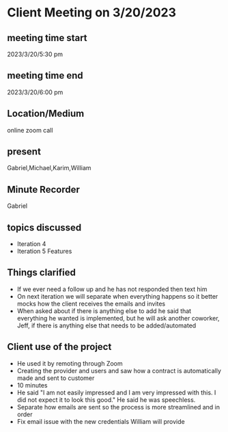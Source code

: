 # Client Meeting on 3/20/2023
## meeting time start
2023/3/20/5:30 pm
## meeting time end
2023/3/20/6:00 pm
## Location/Medium
online zoom call
## present
Gabriel,Michael,Karim,William
## Minute Recorder
Gabriel
## topics discussed
* Iteration 4
* Iteration 5 Features
## Things clarified
* If we ever need a follow up and he has not responded then text him
* On next iteration we will separate when everything happens so it better mocks how the client receives the emails and invites
* When asked about if there is anything else to add he said that everything he wanted is implemented, but he will ask another coworker, Jeff, if there is anything else that needs to be added/automated
## Client use of the project
* He used it by remoting through Zoom
* Creating the provider and users and saw how a contract is automatically made and sent to customer
* 10 minutes
* He said "I am not easily impressed and I am very impressed with this. I did not expect it to look this good." He said he was speechless.
* Separate how emails are sent so the process is more streamlined and in order
* Fix email issue with the new credentials William will provide
